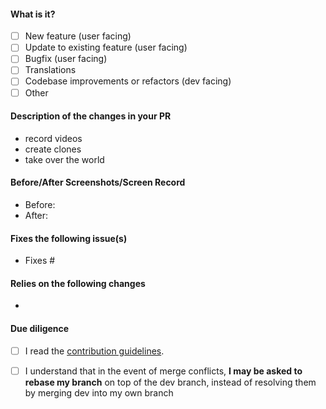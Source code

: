 <!-- Hey there. Thank you so much for improving OuterTune, and filling out the details. Having roughly the same layout helps everyone considerably :)-->

#### What is it?
- [ ] New feature (user facing)
- [ ] Update to existing feature (user facing)
- [ ] Bugfix (user facing)
- [ ] Translations
- [ ] Codebase improvements or refactors (dev facing)
- [ ] Other
<!-- If you selected Translations, please this pull request only contains tranlations changes, and NO code changes (unless it is absolutely nessesary, please provide a description of why). Please ensure your are able to build and run the app. You can simply delete the next 4 sections as they do not apply. -->

#### Description of the changes in your PR
<!-- While bullet points are the norm in this section, feel free to write free-form text instead of a list -->
- record videos
- create clones
- take over the world

#### Before/After Screenshots/Screen Record
<!-- If your PR changes the app's UI in any way, please include screenshots or a video showing exactly what changed, so that developers and users can pinpoint it easily. Delete this if it doesn't apply to your PR.-->
- Before:
- After:

#### Fixes the following issue(s)
<!-- Prefix issues with "Fixes" so that GitHub closes them when the PR is merged (ex: "Fixes #69". Note that each "Fixes #" should be in its own item). Also add any other relevant links. -->
- Fixes #

#### Relies on the following changes
<!-- Tag any pull requests that are required before this can be merged.
Delete this if it doesn't apply to your PR. -->
-


#### Due diligence
<!-- Please mark WIP pull requests and "Draft" and only "Ready for review" once it is ready to be merged  -->
- [ ] I read the [contribution guidelines](../CONTRIBUTING.md).
- [ ] I understand that in the event of merge conflicts, **I may be asked to rebase my branch** on top of the dev branch, instead of resolving them by merging dev into my own branch


<!-- This pull request template is based on Newpipe's:  https://github.com/TeamNewPipe/NewPipe/ -->
